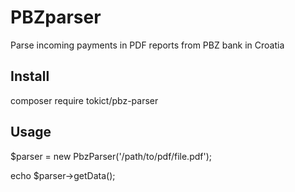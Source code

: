 

# PBZparser
Parse incoming payments in PDF reports from PBZ bank in Croatia


## Install

composer require tokict/pbz-parser



## Usage

$parser = new PbzParser('/path/to/pdf/file.pdf');

echo $parser->getData();

